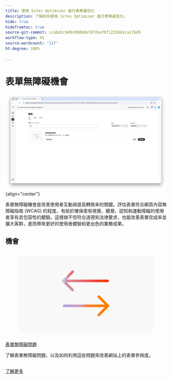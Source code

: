 ```yaml
---
title: 使用 Sites Optimizer 進行表單最佳化
description: 了解如何使用 Sites Optimizer 進行表單最佳化。
hide: true
hidefromtoc: true
source-git-commit: ccabd2c9d0c08dbbb7872be7bf1232661ca17bd9
workflow-type: ht
source-wordcount: '117'
ht-degree: 100%

---
```



# 表單無障礙機會

![表單無障礙機會](./assets/form-accesibility/hero.png){align="center"}


表單無障礙機會是改善使用者互動與提高轉換率的關鍵。評估表單符合網頁內容無障礙指南 (WCAG) 的程度，有助於確保患有視覺、聽覺、認知和運動障礙的使用者享有具包容性的體驗。這樣做不但符合道德和法律要求，也能改善表單完成率並擴大客群，進而帶來更好的使用者體驗和更出色的業務成果。

## 機會

<!-- CARDS
 
* ../documentation/opportunities/low-views.md
  {title=Low views}
  {image=../assets/common/card-bag.png}
* ../documentation/opportunities/low-conversions.md
  {title=Low conversions}
  {image=../assets/common/card-bag.png}

--->
<!-- START CARDS HTML - DO NOT MODIFY BY HAND -->
<div class="columns">
    <div class="column is-half-tablet is-half-desktop is-one-third-widescreen" aria-label="Forms Accessibility issues">
        <div class="card" style="height: 100%; display: flex; flex-direction: column; height: 100%;">
            <div class="card-image">
                <figure class="image x-is-16by9">
                    <a href="../documentation/opportunities/forms-accessibility-issues.md" title="表單無障礙問題" target="_blank" rel="referrer">
                        <img class="is-bordered-r-small" src="../assets/common/card-arrows.png" alt="表單無障礙問題"
                             style="width: 100%; aspect-ratio: 16 / 9; object-fit: cover; overflow: hidden; display: block; margin: auto;">
                    </a>
                </figure>
            </div>
            <div class="card-content is-padded-small" style="display: flex; flex-direction: column; flex-grow: 1; justify-content: space-between;">
                <div class="top-card-content">
                    <p class="headline is-size-6 has-text-weight-bold">
                        <a href="../documentation/opportunities/forms-accessibility-issues.md" target="_blank" rel="referrer" title="表單無障礙問題">表單無障礙問題</a>
                    </p>
                    <p class="is-size-6">了解表單無障礙問題，以及如何利用這些問題來改善網站上的表單參與度。</p>
                </div>
                <a href="../documentation/opportunities/forms-accessibility-issues.md" target="_blank" rel="referrer" class="spectrum-Button spectrum-Button--outline spectrum-Button--primary spectrum-Button--sizeM" style="align-self: flex-start; margin-top: 1rem;">
                    <span class="spectrum-Button-label has-no-wrap has-text-weight-bold">了解更多</span>
                </a>
            </div>
        </div>
    </div>
</div>
<!-- END CARDS HTML - DO NOT MODIFY BY HAND -->
